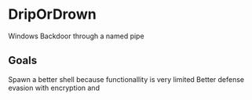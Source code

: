 # DripOrDrown
Windows Backdoor through a named pipe

## Goals
Spawn a better shell because functionallity is very limited
Better defense evasion with encryption and 
